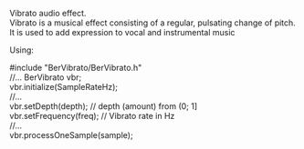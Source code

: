 Vibrato audio effect.   
Vibrato is a musical effect consisting of a regular, pulsating change of pitch. It is used to add expression to vocal and instrumental music   

Using:  
  
\#include "BerVibrato/BerVibrato.h"  
//...
BerVibrato vbr;  
vbr.initialize(SampleRateHz);  
//...  
vbr.setDepth(depth); // depth (amount) from (0; 1]  
vbr.setFrequency(freq); // Vibrato rate in Hz  
//...  
vbr.processOneSample(sample);  
